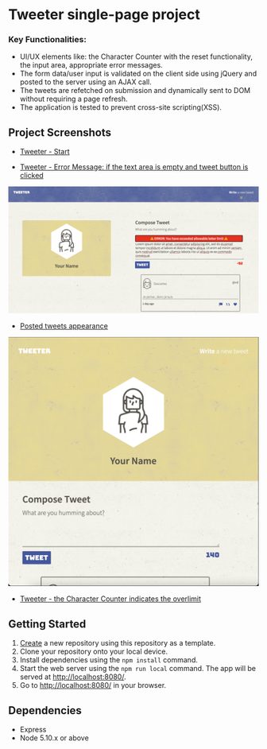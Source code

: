 # Tweeter single-page project

### Key Functionalities:
- UI/UX elements like: the Character Counter with the reset functionality, the input area, appropriate error messages. 
- The form data/user input is validated on the client side using jQuery and posted to the server using an AJAX call.
- The tweets are refetched on submission and dynamically sent to DOM without requiring a page refresh.
- The application is tested to prevent cross-site scripting(XSS).


##  Project Screenshots

* [Tweeter - Start](https://github.com/EvilDoll69/tweeter/blob/master/screenshots/Start%20tweeting%20copy.png)

* [Tweeter - Error Message: if the text area is empty and tweet button is clicked](https://github.com/EvilDoll69/tweeter/blob/master/screenshots/Empty%20tweet%20Error%20message.png)

![Tweeter - Error message: character overlimit](https://github.com/EvilDoll69/tweeter/blob/master/screenshots/Exceeded%20Limit%20Error%20message.png)

* [Posted tweets appearance](https://github.com/EvilDoll69/tweeter/blob/master/screenshots/Tweets%20appearance.png)

![Tweeter - Small device appearance](https://github.com/EvilDoll69/tweeter/blob/master/screenshots/Small%20device%20appearance.png)

* [Tweeter - the Character Counter indicates the overlimit](https://github.com/EvilDoll69/tweeter/blob/master/screenshots/the%20Character%20Counter%20indicates%20overlimit.png)


## Getting Started

1. [Create](https://docs.github.com/en/repositories/creating-and-managing-repositories/creating-a-repository-from-a-template) a new repository using this repository as a template.
2. Clone your repository onto your local device.
3. Install dependencies using the `npm install` command.
3. Start the web server using the `npm run local` command. The app will be served at <http://localhost:8080/>.
4. Go to <http://localhost:8080/> in your browser.

## Dependencies

- Express
- Node 5.10.x or above
